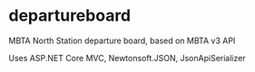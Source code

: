 # departureboard
MBTA North Station departure board, based on MBTA v3 API

Uses ASP.NET Core MVC, Newtonsoft.JSON, JsonApiSerializer
